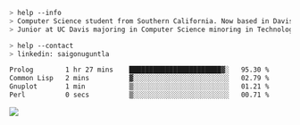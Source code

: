 ````bash
> help --info
> Computer Science student from Southern California. Now based in Davis, CA.
> Junior at UC Davis majoring in Computer Science minoring in Technology Management.
````

````bash
> help --contact
> linkedin: saigonuguntla
````

<!--START_SECTION:waka-->

```txt
Prolog        1 hr 27 mins    ███████████████████████▓░   95.30 %
Common Lisp   2 mins          ▓░░░░░░░░░░░░░░░░░░░░░░░░   02.79 %
Gnuplot       1 min           ▒░░░░░░░░░░░░░░░░░░░░░░░░   01.21 %
Perl          0 secs          ▒░░░░░░░░░░░░░░░░░░░░░░░░   00.71 %
```

<!--END_SECTION:waka-->

![](https://komarev.com/ghpvc/?username=saigonu&color=6A8AFF)